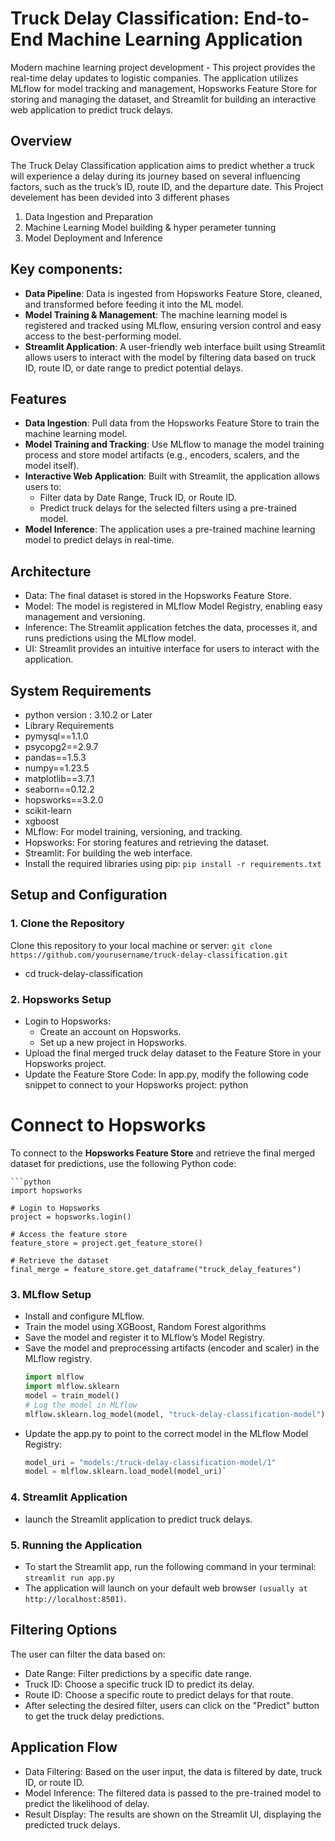# Truck Delay Classification: End-to-End Machine Learning Application
Modern machine learning project development - This project provides the real-time delay updates to logistic companies. The application utilizes MLflow for model tracking and management, Hopsworks Feature Store for storing and managing the dataset, and Streamlit for building an interactive web application to predict truck delays.

## Overview
The Truck Delay Classification application aims to predict whether a truck will experience a delay during its journey based on several influencing factors, such as the truck’s ID, route ID, and the departure date. This Project develement has been devided into 3 different phases

1. Data Ingestion and Preparation
2. Machine Learning Model building & hyper perameter tunning 
3. Model Deployment and Inference
   
## Key components:

- **Data Pipeline**: Data is ingested from Hopsworks Feature Store, cleaned, and transformed before feeding it into the ML model.
- **Model Training & Management**: The machine learning model is registered and tracked using MLflow, ensuring version control and easy access to the best-performing model.
- **Streamlit Application**: A user-friendly web interface built using Streamlit allows users to interact with the model by filtering data based on truck ID, route ID, or date range to predict potential delays.

## Features
- **Data Ingestion**: Pull data from the Hopsworks Feature Store to train the machine learning model.
- **Model Training and Tracking**: Use MLflow to manage the model training process and store model artifacts (e.g., encoders, scalers, and the model itself).
- **Interactive Web Application**: Built with Streamlit, the application allows users to:
    - Filter data by Date Range, Truck ID, or Route ID.
    - Predict truck delays for the selected filters using a pre-trained model.
- **Model Inference**: The application uses a pre-trained machine learning model to predict delays in real-time.

## **Architecture**
- Data: The final dataset is stored in the Hopsworks Feature Store.
- Model: The model is registered in MLflow Model Registry, enabling easy management and versioning.
- Inference: The Streamlit application fetches the data, processes it, and runs predictions using the MLflow model.
- UI: Streamlit provides an intuitive interface for users to interact with the application.

## **System Requirements**

- python version : 3.10.2 or Later
- Library Requirements
- pymysql==1.1.0
- psycopg2==2.9.7
- pandas==1.5.3
- numpy==1.23.5
- matplotlib==3.7.1
- seaborn==0.12.2
- hopsworks==3.2.0
- scikit-learn
- xgboost
- MLflow: For model training, versioning, and tracking.
- Hopsworks: For storing features and retrieving the dataset.
- Streamlit: For building the web interface.
- Install the required libraries using pip: `pip install -r requirements.txt`

## **Setup and Configuration**
### **1. Clone the Repository**
Clone this repository to your local machine or server: `git clone https://github.com/yourusername/truck-delay-classification.git`
- cd truck-delay-classification
### **2. Hopsworks Setup**
- Login to Hopsworks:
  - Create an account on Hopsworks.
  - Set up a new project in Hopsworks.
- Upload the final merged truck delay dataset to the Feature Store in your Hopsworks project.
- Update the Feature Store Code: In app.py, modify the following code snippet to connect to your Hopsworks project: python
  
# Connect to Hopsworks

To connect to the **Hopsworks Feature Store** and retrieve the final merged dataset for predictions, use the following Python code:

    ```python
    import hopsworks
    
    # Login to Hopsworks
    project = hopsworks.login()
    
    # Access the feature store
    feature_store = project.get_feature_store()
    
    # Retrieve the dataset
    final_merge = feature_store.get_dataframe("truck_delay_features")
 


### **3. MLflow Setup**
- Install and configure MLflow.
- Train the model using XGBoost, Random Forest algorithms
- Save the model and register it to MLflow’s Model Registry.
- Save the model and preprocessing artifacts (encoder and scaler) in the MLflow registry. 
    ```python
    import mlflow
    import mlflow.sklearn
    model = train_model()
    # Log the model in MLflow
    mlflow.sklearn.log_model(model, "truck-delay-classification-model")`
- Update the app.py to point to the correct model in the MLflow Model Registry:
    ```python
    model_uri = "models:/truck-delay-classification-model/1"
    model = mlflow.sklearn.load_model(model_uri)`
    
### **4. Streamlit Application**
- launch the Streamlit application to predict truck delays.

### **5. Running the Application**
- To start the Streamlit app, run the following command in your terminal: `streamlit run app.py`
- The application will launch on your default web browser `(usually at http://localhost:8501)`.

## **Filtering Options**
The user can filter the data based on:
- Date Range: Filter predictions by a specific date range.
- Truck ID: Choose a specific truck ID to predict its delay.
- Route ID: Choose a specific route to predict delays for that route.
- After selecting the desired filter, users can click on the "Predict" button to get the truck delay predictions.

## **Application Flow**
- Data Filtering: Based on the user input, the data is filtered by date, truck ID, or route ID.
- Model Inference: The filtered data is passed to the pre-trained model to predict the likelihood of delay.
- Result Display: The results are shown on the Streamlit UI, displaying the predicted truck delays.











